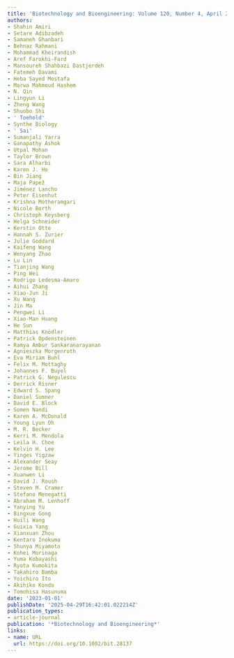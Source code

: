 ```yaml
---
title: 'Biotechnology and Bioengineering: Volume 120, Number 4, April 2023'
authors:
- Shahin Amiri
- Setare Adibzadeh
- Samaneh Ghanbari
- Behnaz Rahmani
- Mohammad Kheirandish
- Aref Farokhi‐Fard
- Mansoureh Shahbazi Dastjerdeh
- Fatemeh Davami
- Heba Sayed Mostafa
- Marwa Mahmoud Hashem
- N. Qin
- Lingyun Li
- Zheng Wang
- Shuobo Shi
- ' Toehold'
- Synthe Biology
- ' Sai'
- Sumanjali Yarra
- Ganapathy Ashok
- Utpal Mohan
- Taylor Brown
- Sara Alharbi
- Karen J. Ho
- Bin Jiang
- Maja Papež
- Jiménez Lancho
- Peter Eisenhut
- Krishna Motheramgari
- Nicole Borth
- Christoph Keysberg
- Helga Schneider
- Kerstin Otte
- Hannah S. Zurier
- Julie Goddard
- Kaifeng Wang
- Wenyang Zhao
- Lu Lin
- Tianjing Wang
- Ping Wei
- Rodrigo Ledesma‐Amaro
- Aihui Zhang
- Xiao‐Jun Ji
- Xu Wang
- Jin Ma
- Pengwei Li
- Xiao-Man Huang
- He Sun
- Matthias Knödler
- Patrick Opdensteinen
- Ramya Ambur Sankaranarayanan
- Agnieszka Morgenroth
- Eva Miriam Buhl
- Felix M. Mottaghy
- Johannes F. Buyel
- Patrick G. Negulescu
- Derrick Risner
- Edward S. Spang
- Daniel Sumner
- David E. Block
- Somen Nandi
- Karen A. McDonald
- Young Lyun Oh
- M. R. Becker
- Kerri M. Mendola
- Leila H. Choe
- Kelvin H. Lee
- Yinges Yigzaw
- Alexander Seay
- Jerome Bill
- Xuanwen Li
- David J. Roush
- Steven M. Cramer
- Stefano Menegatti
- Abraham M. Lenhoff
- Yanying Yu
- Bingxue Gong
- Huili Wang
- Guixia Yang
- Xianxuan Zhou
- Kentaro Inokuma
- Shunya Miyamoto
- Kohei Morinaga
- Yuma Kobayashi
- Ryota Kumokita
- Takahiro Bamba
- Yoichiro Ito
- Akihiko Kondo
- Tomohisa Hasunuma
date: '2023-01-01'
publishDate: '2025-04-29T16:42:01.022214Z'
publication_types:
- article-journal
publication: '*Biotechnology and Bioengineering*'
links:
- name: URL
  url: https://doi.org/10.1002/bit.28137
---
```

